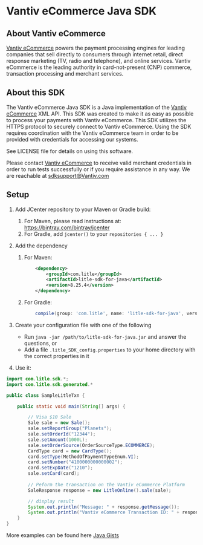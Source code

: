 Vantiv eCommerce Java SDK
=====================

About Vantiv eCommerce
------------
[Vantiv eCommerce](http://www.vantiv.com) powers the payment processing engines for leading companies that sell directly to consumers through  internet retail, direct response marketing (TV, radio and telephone), and online services. Vantiv eCommerce is the leading authority in card-not-present (CNP) commerce, transaction processing and merchant services.


About this SDK
--------------
The Vantiv eCommerce Java SDK is a Java implementation of the [Vantiv eCommerce](http://www.vantiv.com) XML API. This SDK was created to make it as easy as possible to process your payments with Vantiv eCommerce. This SDK utilizes the HTTPS protocol to securely connect to Vantiv eCommerce. Using the SDK requires coordination with the Vantiv eCommerce team in order to be provided with credentials for accessing our systems.

See LICENSE file for details on using this software.

Please contact [Vantiv eCommerce](http://www.vantiv.com) to receive valid merchant credentials in order to run tests successfully or if you require assistance in any way.  We are reachable at sdksupport@Vantiv.com

Setup
-----

1. Add JCenter repository to your Maven or Gradle build:
	1. For Maven, please read instructions at: https://bintray.com/bintray/jcenter
	2. For Gradle, add `jcenter()` to your `repositories { ... }`
2. Add the dependency
    1. For Maven:
        ```xml
            <dependency>
                <groupId>com.litle</groupId>
                <artifactId>litle-sdk-for-java</artifactId>
                <version>8.25.4</version>
            </dependency>
        ```

    2. For Gradle:
        ```groovy
            compile(group: 'com.litle', name: 'litle-sdk-for-java', version: '8.25.4')
        ```
        
3. Create your configuration file with one of the following
    * Run `java -jar /path/to/litle-sdk-for-java.jar` and answer the questions, or
    * Add a file `.litle_SDK_config.properties` to your home directory with the correct properties in it
4. Use it:

```java
import com.litle.sdk.*;
import com.litle.sdk.generated.*

public class SampleLitleTxn {

	public static void main(String[] args) {

		// Visa $10 Sale
		Sale sale = new Sale();
		sale.setReportGroup("Planets");
		sale.setOrderId("12344");
		sale.setAmount(1000L);
		sale.setOrderSource(OrderSourceType.ECOMMERCE);
		CardType card = new CardType();
		card.setType(MethodOfPaymentTypeEnum.VI);
		card.setNumber("4100000000000002");
		card.setExpDate("1210");
		sale.setCard(card);
		
		// Peform the transaction on the Vantiv eCommerce Platform
		SaleResponse response = new LitleOnline().sale(sale);

		// display result
		System.out.println("Message: " + response.getMessage());
		System.out.println("Vantiv eCommerce Transaction ID: " + response.getLitleTxnId());
	}
}
```

More examples can be found here [Java Gists](https://gist.github.com/litleSDK)
